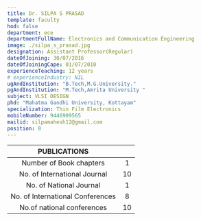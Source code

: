 ```yaml
---
title: Dr. SILPA S PRASAD
template: faculty
hod: false
department: ece
departmentFullName: Electronics and Communication Engineering
image: ./silpa_s_prasad.jpg 
designation: Assistant Professor(Regular)
dateOfJoining: 30/07/2016
dateOfJoiningCape: 01/07/2010
experienceTeaching: 12 years
# experienceIndustry: NIL
ugAndInstitution: "B.Tech,M.G.University."
pgAndInstitution: "M.Tech,Amrita University "
subject: VLSI DESIGN
phd: "Mahatma Gandhi University, Kottayam"
specialization: Thin Film Electronics
mobileNumber: 9446909565
mailid: silpamahesh12@gmail.com
position: 8
---
```

|           PUBLICATIONS           |     |
| :------------------------------: | :-: |
| Number of Book chapters       |  1  |
| No. of International Journal   |  10  |
|     No. of National Journal      |  1  |
| No. of International Conferences |  8  |
|    No.of national conferences    |  10  |
